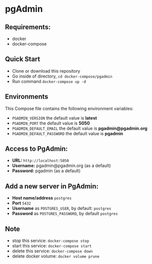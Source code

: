 # pgAdmin

## Requirements:
- docker
- docker-compose

## Quick Start
- Clone or download this repository
- Go inside of directory, `cd docker-compose/pgadmin`
- Run command `docker-compose up -d`

## Environments
This Compose file contains the following environment variables:

- `PGADMIN_VERSION` the default value is **latest**
- `PGADMIN_PORT` the default value is **5050**
- `PGADMIN_DEFAULT_EMAIL` the default value is **pgadmin\@pgadmin.org**
- `PGADMIN_DEFAULT_PASSWORD` the default value is **pgadmin**

## Access to PgAdmin: 
- **URL:** `http://localhost:5050`
- **Username:** pgadmin\@pgadmin.org (as a default)
- **Password:** pgadmin (as a default)

## Add a new server in PgAdmin:
- **Host name/address** `postgres`
- **Port** `5432`
- **Username** as `POSTGRES_USER`, by default: `postgres`
- **Password** as `POSTGRES_PASSWORD`, by default `postgres`

## Note
- stop this service: `docker-compose stop`
- start this service: `docker-compose start`
- delete this service: `docker-compose down`
- delete docker volume: `docker volume prune`
